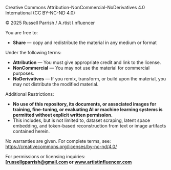 Creative Commons Attribution-NonCommercial-NoDerivatives 4.0 International (CC BY-NC-ND 4.0)

© 2025 Russell Parrish / A.rtist I.nfluencer

You are free to:
- **Share** — copy and redistribute the material in any medium or format

Under the following terms:
- **Attribution** — You must give appropriate credit and link to the license.
- **NonCommercial** — You may not use the material for commercial purposes.
- **NoDerivatives** — If you remix, transform, or build upon the material, you may not distribute the modified material.

Additional Restrictions:
- **No use of this repository, its documents, or associated images for training, fine-tuning, or evaluating AI or machine learning systems is permitted without explicit written permission.**
- This includes, but is not limited to, dataset scraping, latent space embedding, and token-based reconstruction from text or image artifacts contained herein.

No warranties are given. For complete terms, see:  
https://creativecommons.org/licenses/by-nc-nd/4.0/

For permissions or licensing inquiries:  
**[russellgparrish@gmail.com or www.artistinfluencer.com**
